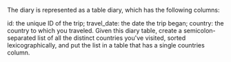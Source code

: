 The diary is represented as a table diary, which has the following columns:

id: the unique ID of the trip;
travel_date: the date the trip began;
country: the country to which you traveled.
Given this diary table, create a semicolon-separated list of all the distinct countries you've visited, 
sorted lexicographically, and put the list in a table that has a single countries column.
